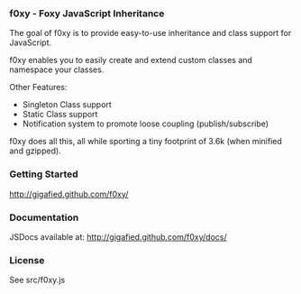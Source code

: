 ### f0xy - Foxy JavaScript Inheritance


The goal of f0xy is to provide easy-to-use inheritance and class support for JavaScript.

f0xy enables you to easily create and extend custom classes and namespace your classes.

Other Features:

- Singleton Class support
- Static Class support
- Notification system to promote loose coupling (publish/subscribe)

f0xy does all this, all while sporting a tiny footprint of 3.6k (when minified and gzipped).

### Getting Started

http://gigafied.github.com/f0xy/

### Documentation

JSDocs available at: http://gigafied.github.com/f0xy/docs/

### License

See src/f0xy.js